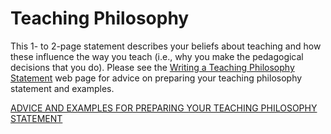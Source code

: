 # Teaching Philosophy
<p>This 1- to 2-page statement describes your beliefs about teaching and how these influence the way you teach (i.e., why you make the pedagogical decisions that you do). Please see the <a href="https://teaching.uwo.ca/awardsdossiers/teachingphilosophy.html">Writing a Teaching Philosophy Statement</a> web page for advice on preparing your teaching philosophy statement and examples.</p>
<p><a href="https://teaching.uwo.ca/awardsdossiers/teachingphilosophy.html">ADVICE AND EXAMPLES FOR PREPARING YOUR TEACHING PHILOSOPHY STATEMENT</a></p>
